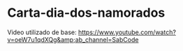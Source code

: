 # Carta-dia-dos-namorados
Video utilizado de base: https://www.youtube.com/watch?v=oeW7u1qdXQg&amp;ab_channel=SabCode
